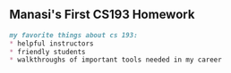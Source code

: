 
## Manasi's First CS193 Homework

``` markdown
my favorite things about cs 193:
* helpful instructors
* friendly students
* walkthroughs of important tools needed in my career

```

